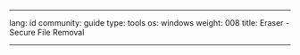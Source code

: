 

---

lang: id
community: guide
type: tools
os: windows
weight: 008
title: Eraser - Secure File Removal

---

<stub>

